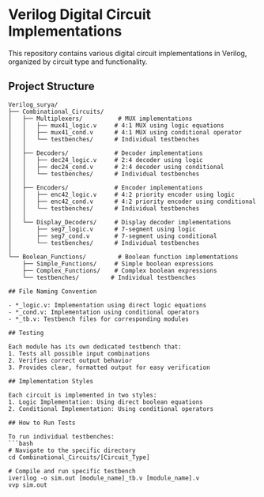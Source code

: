 # Verilog Digital Circuit Implementations

This repository contains various digital circuit implementations in Verilog, organized by circuit type and functionality.

## Project Structure

```
Verilog_surya/
├── Combinational_Circuits/
│   ├── Multiplexers/          # MUX implementations
│   │   ├── mux41_logic.v     # 4:1 MUX using logic equations
│   │   ├── mux41_cond.v      # 4:1 MUX using conditional operator
│   │   └── testbenches/      # Individual testbenches
│   │
│   ├── Decoders/             # Decoder implementations
│   │   ├── dec24_logic.v     # 2:4 decoder using logic
│   │   ├── dec24_cond.v      # 2:4 decoder using conditional
│   │   └── testbenches/      # Individual testbenches
│   │
│   ├── Encoders/             # Encoder implementations
│   │   ├── enc42_logic.v     # 4:2 priority encoder using logic
│   │   ├── enc42_cond.v      # 4:2 priority encoder using conditional
│   │   └── testbenches/      # Individual testbenches
│   │
│   └── Display_Decoders/     # Display decoder implementations
│       ├── seg7_logic.v      # 7-segment using logic
│       ├── seg7_cond.v       # 7-segment using conditional
│       └── testbenches/      # Individual testbenches
│
└── Boolean_Functions/         # Boolean function implementations
    ├── Simple_Functions/     # Simple boolean expressions
    ├── Complex_Functions/    # Complex boolean expressions
    └── testbenches/         # Individual testbenches

## File Naming Convention

- *_logic.v: Implementation using direct logic equations
- *_cond.v: Implementation using conditional operators
- *_tb.v: Testbench files for corresponding modules

## Testing

Each module has its own dedicated testbench that:
1. Tests all possible input combinations
2. Verifies correct output behavior
3. Provides clear, formatted output for easy verification

## Implementation Styles

Each circuit is implemented in two styles:
1. Logic Implementation: Using direct boolean equations
2. Conditional Implementation: Using conditional operators

## How to Run Tests

To run individual testbenches:
```bash
# Navigate to the specific directory
cd Combinational_Circuits/[Circuit_Type]

# Compile and run specific testbench
iverilog -o sim.out [module_name]_tb.v [module_name].v
vvp sim.out
```
